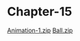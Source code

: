 # Chapter-15
[Animation-1.zip](https://github.com/Dyl-bit/Chapter-15/files/11408175/Animation-1.zip)
[Ball.zip](https://github.com/Dyl-bit/Chapter-15/files/11408178/Ball.zip)
